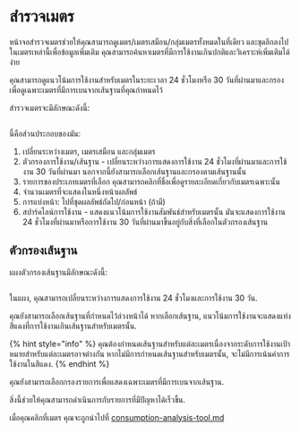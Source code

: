 # สำรวจเมตร

หน้าจอสำรวจเมตรช่วยให้คุณสามารถดูเมตร/เมตรเสมือน/กลุ่มเมตรทั้งหมดในที่เดียว และขุดลึกลงไปในเมตรเหล่านี้เพื่อข้อมูลเพิ่มเติม คุณสามารถค้นหาเมตรที่มีการใช้งานเกินปกติและวิเคราะห์เพิ่มเติมได้ง่าย

คุณสามารถดูแนวโน้มการใช้งานสำหรับเมตรในระยะเวลา 24 ชั่วโมงหรือ 30 วันที่ผ่านมาและกรองเพื่อดูเฉพาะเมตรที่มีการเบนจากเส้นฐานที่คุณกำหนดไว้



สำรวจเมตรจะมีลักษณะดังนี้:

<figure><img src="../.gitbook/assets/image (2).png" alt=""><figcaption></figcaption></figure>

นี้คือส่วนประกอบของมัน:

1. เปลี่ยนระหว่างเมตร, เมตรเสมือน และกลุ่มเมตร
2. ตัวกรองการใช้งาน/เส้นฐาน - เปลี่ยนระหว่างการแสดงการใช้งาน 24 ชั่วโมงที่ผ่านมาและการใช้งาน 30 วันที่ผ่านมา นอกจากนี้ยังสามารถเลือกเส้นฐานและกรองตามเส้นฐานนั้น
3. รายการของประเภทเมตรที่เลือก คุณสามารถคลิกที่ชื่อเพื่อดูรายละเอียดเกี่ยวกับเมตรเฉพาะนั้น
4. จำนวนเมตรที่จะแสดงในหนึ่งหน้าผลลัพธ์
5. การแบ่งหน้า: ไปที่ชุดผลลัพธ์ถัดไป/ก่อนหน้า (ถ้ามี)
6. สปาร์คไลน์การใช้งาน - แสดงแนวโน้มการใช้งานสัมพันธ์สำหรับเมตรนั้น มันจะแสดงการใช้งาน 24 ชั่วโมงที่ผ่านมาหรือการใช้งาน 30 วันที่ผ่านมาขึ้นอยู่กับสิ่งที่เลือกในตัวกรองเส้นฐาน



## ตัวกรองเส้นฐาน

แผงตัวกรองเส้นฐานมีลักษณะดังนี้:

<figure><img src="../.gitbook/assets/image (3).png" alt=""><figcaption></figcaption></figure>

ในแผง, คุณสามารถเปลี่ยนระหว่างการแสดงการใช้งาน 24 ชั่วโมงและการใช้งาน 30 วัน.

คุณยังสามารถเลือกเส้นฐานที่กำหนดไว้ล่วงหน้าได้ หากเลือกเส้นฐาน, แนวโน้มการใช้งานจะแสดงแท่งสีแดงที่การใช้งานเกินเส้นฐานสำหรับเมตรนั้น.

{% hint style="info" %}
คุณต้องกำหนดเส้นฐานสำหรับแต่ละเมตรเนื่องจากระดับการใช้งานเป้าหมายสำหรับแต่ละเมตรอาจต่างกัน หากไม่มีการกำหนดเส้นฐานสำหรับเมตรนั้น, จะไม่มีการเน้นค่าการใช้งานในสีแดง.
{% endhint %}

คุณยังสามารถเลือกกรองรายการเพื่อแสดงเฉพาะเมตรที่มีการเบนจากเส้นฐาน.

สิ่งนี้ช่วยให้คุณสามารถดำเนินการกับรายการที่มีปัญหาได้เร็วขึ้น.

เมื่อคุณคลิกที่เมตร คุณจะถูกนำไปที่ [consumption-analysis-tool.md](consumption-analysis-tool.md "mention")